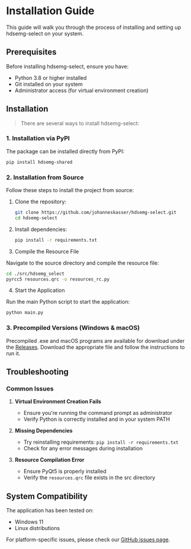 # Installation Guide

This guide will walk you through the process of installing and setting up hdsemg-select on your system.

## Prerequisites

Before installing hdsemg-select, ensure you have:
- Python 3.8 or higher installed
- Git installed on your system
- Administrator access (for virtual environment creation)

## Installation

> There are several ways to install hdsemg-select:

### 1. Installation via PyPI

The package can be installed directly from PyPI:
```bash
pip install hdsemg-shared
```

### 2. Installation from Source

Follow these steps to install the project from source:

1. Clone the repository:
   ```bash
   git clone https://github.com/johanneskasser/hdsemg-select.git
   cd hdsemg-select
   ```
2. Install dependencies:
   ```bash
   pip install -r requirements.txt
   ```

3. Compile the Resource File

Navigate to the source directory and compile the resource file:
```bash
cd ./src/hdsemg_select
pyrcc5 resources.qrc -o resources_rc.py
```

4. Start the Application

Run the main Python script to start the application:
```bash
python main.py
```

### 3. Precompiled Versions (Windows & macOS)

Precompiled .exe and macOS programs are available for download under the [Releases](https://github.com/johanneskasser/hdsemg-select/releases). Download the appropriate file and follow the instructions to run it.

## Troubleshooting

### Common Issues

1. **Virtual Environment Creation Fails**
   - Ensure you're running the command prompt as administrator
   - Verify Python is correctly installed and in your system PATH

2. **Missing Dependencies**
   - Try reinstalling requirements: `pip install -r requirements.txt`
   - Check for any error messages during installation

3. **Resource Compilation Error**
   - Ensure PyQt5 is properly installed
   - Verify the `resources.qrc` file exists in the src directory

## System Compatibility

The application has been tested on:
- Windows 11
- Linux distributions

For platform-specific issues, please check our [GitHub issues page](https://github.com/johanneskasser/hdsemg-select/issues).
